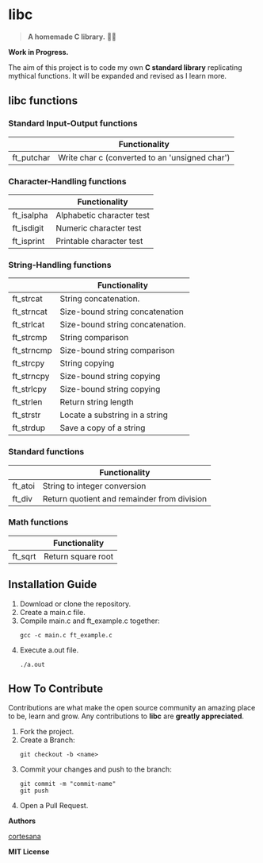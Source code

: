 # libc

>  **A homemade C library.** :wrench::pineapple:


**Work in Progress.**

The aim of this project is to code my own **C standard library** replicating mythical functions. It will be expanded and revised as I learn more.

## libc functions
### Standard Input-Output functions

|                   |Functionality|
|-------------------|--------------------|
|ft_putchar| Write char c (converted to an 'unsigned char')|

### Character-Handling functions
|                   |Functionality|
|-------------------|--------------------|
|ft_isalpha|Alphabetic character test|
|ft_isdigit|Numeric character test|
|ft_isprint|Printable character test|

### String-Handling functions
|                   |Functionality|
|-------------------|--------------------|
|ft_strcat|String concatenation.|
|ft_strncat|Size-bound string concatenation|
|ft_strlcat|Size-bound string concatenation.|
|ft_strcmp|String comparison|
|ft_strncmp|Size-bound string comparison|
|ft_strcpy|String copying|
|ft_strncpy|Size-bound string copying|
|ft_strlcpy|Size-bound string copying|
|ft_strlen|Return string length|
|ft_strstr|Locate a substring in a string|
|ft_strdup|Save a copy of a string|

### Standard functions
|                   |Functionality|
|-------------------|--------------------|
|ft_atoi|String to integer conversion|
|ft_div|Return quotient and remainder from division|

### Math functions
|                   |Functionality|
|-------------------|--------------------|
|ft_sqrt|Return square root|

## Installation Guide

1. Download or clone the repository.
2. Create a main.c file.
3. Compile main.c and ft_example.c together:
    ```
    gcc -c main.c ft_example.c
    ```
4. Execute a.out file.
    ```
    ./a.out
    ```

## How To Contribute

Contributions are what make the open source community an amazing place to be, learn and grow. Any contributions to **libc** are **greatly appreciated**.
1. Fork the project.
2. Create a Branch:
    ```
    git checkout -b <name>
    ```
3. Commit your changes and push to the branch:
    ```
    git commit -m "commit-name"
    git push
    ```
5. Open a Pull Request.
    
**Authors**

[cortesana](https://twitter.com/cortesana_dev)

**MIT License**
